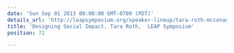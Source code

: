 ```yaml
---
date: 'Sun Sep 01 2013 00:00:00 GMT-0700 (PDT)'
details_url: 'http://leapsymposium.org/speaker-lineup/tara-roth-mcconaghy/'
title: 'Designing Social Impact, Tara Roth,  LEAP Symposium'
position: 72

---
```

